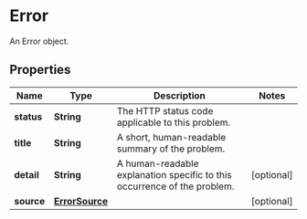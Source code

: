 

# Error

An Error object.
## Properties

Name | Type | Description | Notes
------------ | ------------- | ------------- | -------------
**status** | **String** | The HTTP status code applicable to this problem. | 
**title** | **String** | A short, human-readable summary of the problem. | 
**detail** | **String** | A human-readable explanation specific to this occurrence of the problem. |  [optional]
**source** | [**ErrorSource**](ErrorSource.md) |  |  [optional]



